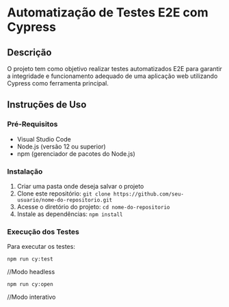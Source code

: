 # Automatização de Testes E2E com Cypress

## Descrição

O projeto tem como objetivo realizar testes automatizados E2E para garantir a integridade e funcionamento adequado de uma aplicação web utilizando Cypress como ferramenta principal.

## Instruções de Uso

### Pré-Requisitos

- Visual Studio Code
- Node.js (versão 12 ou superior)
- npm (gerenciador de pacotes do Node.js)

### Instalação

1. Criar uma pasta onde deseja salvar o projeto
2. Clone este repositório: `git clone https://github.com/seu-usuario/nome-do-repositorio.git`
3. Acesse o diretório do projeto: `cd nome-do-repositorio`
4. Instale as dependências: `npm install`
   
### Execução dos Testes

Para executar os testes:

```
npm run cy:test
```
//Modo headless


```
npm run cy:open
```
//Modo interativo 





